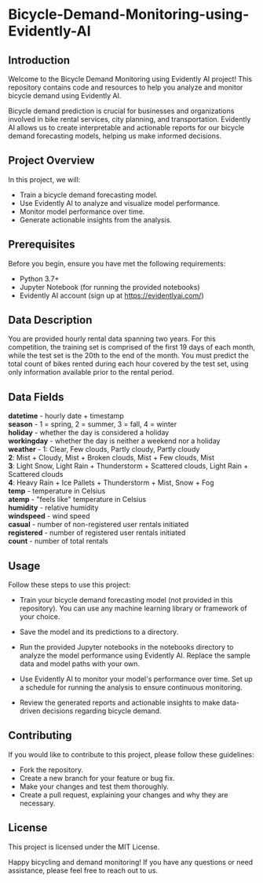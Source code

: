 # Bicycle-Demand-Monitoring-using-Evidently-AI

## Introduction
Welcome to the Bicycle Demand Monitoring using Evidently AI project! This repository contains code and resources to help you analyze and monitor bicycle demand using Evidently AI.

Bicycle demand prediction is crucial for businesses and organizations involved in bike rental services, city planning, and transportation. Evidently AI allows us to create interpretable and actionable reports for our bicycle demand forecasting models, helping us make informed decisions.

## Project Overview
In this project, we will:

- Train a bicycle demand forecasting model.  
- Use Evidently AI to analyze and visualize model performance.  
- Monitor model performance over time.  
- Generate actionable insights from the analysis.  

## Prerequisites
Before you begin, ensure you have met the following requirements:

- Python 3.7+
- Jupyter Notebook (for running the provided notebooks)
- Evidently AI account (sign up at https://evidentlyai.com/)

## Data Description
You are provided hourly rental data spanning two years. For this competition, the training set is comprised of the first 19 days of each month, while the test set is the 20th to the end of the month. You must predict the total count of bikes rented during each hour covered by the test set, using only information available prior to the rental period.

## Data Fields
**datetime** - hourly date + timestamp    
**season** -  1 = spring, 2 = summer, 3 = fall, 4 = winter   
**holiday** - whether the day is considered a holiday  
**workingday** - whether the day is neither a weekend nor a holiday  
**weather** - 1: Clear, Few clouds, Partly cloudy, Partly cloudy  
**2**: Mist + Cloudy, Mist + Broken clouds, Mist + Few clouds, Mist  
**3**: Light Snow, Light Rain + Thunderstorm + Scattered clouds, Light Rain + Scattered clouds  
**4**: Heavy Rain + Ice Pallets + Thunderstorm + Mist, Snow + Fog   
**temp** - temperature in Celsius  
**atemp** - "feels like" temperature in Celsius  
**humidity** - relative humidity  
**windspeed** - wind speed  
**casual** - number of non-registered user rentals initiated  
**registered** - number of registered user rentals initiated  
**count** - number of total rentals  


## Usage
Follow these steps to use this project:

- Train your bicycle demand forecasting model (not provided in this repository). You can use any machine learning library or framework of your choice.  

- Save the model and its predictions to a directory.  

- Run the provided Jupyter notebooks in the notebooks directory to analyze the model performance using Evidently AI. Replace the sample data and model paths with your own.  

- Use Evidently AI to monitor your model's performance over time. Set up a schedule for running the analysis to ensure continuous monitoring.  

- Review the generated reports and actionable insights to make data-driven decisions regarding bicycle demand.  

## Contributing
If you would like to contribute to this project, please follow these guidelines:

- Fork the repository.
- Create a new branch for your feature or bug fix.
- Make your changes and test them thoroughly.
- Create a pull request, explaining your changes and why they are necessary.

## License
This project is licensed under the MIT License.

Happy bicycling and demand monitoring! If you have any questions or need assistance, please feel free to reach out to us.
